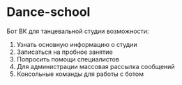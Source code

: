 # Dance-school
Бот ВК для танцевальной студии
возможности:
1. Узнать основную информацию о студии
2. Записаться на пробное занятие
3. Попросить помощи специалистов
4. Для администрации массовая рассылка сообщений
5. Консольные команды для работы с ботом
